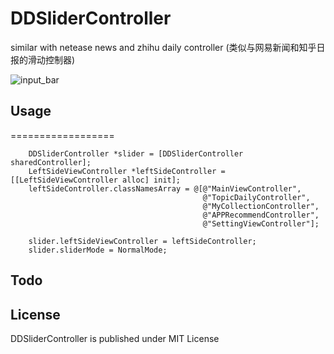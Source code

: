DDSliderController
==================

similar with netease news and zhihu daily controller (类似与网易新闻和知乎日报的滑动控制器)


![input_bar](./gif/DDSilder.gif)


## Usage
==================
```
    DDSliderController *slider = [DDSliderController sharedController];
    LeftSideViewController *leftSideController = [[LeftSideViewController alloc] init];
    leftSideController.classNamesArray = @[@"MainViewController",
                                           @"TopicDailyController",
                                           @"MyCollectionController",
                                           @"APPRecommendController",
                                           @"SettingViewController"];
    
    slider.leftSideViewController = leftSideController;
    slider.sliderMode = NormalMode;
```


## Todo




## License

DDSliderController is published under MIT License

